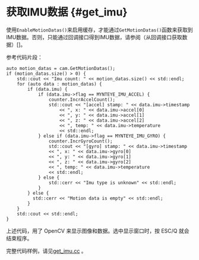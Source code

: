# 获取IMU数据 {#get_imu}

使用``EnableMotionDatas()``来启用缓存，才能通过``GetMotionDatas()``函数来获取到IMU数据。否则，只能通过回调接口得到IMU数据，请参阅（从回调接口获取数据）[]。

参考代码片段：

```
auto motion_datas = cam.GetMotionDatas();
if (motion_datas.size() > 0) {
    std::cout << "Imu count: " << motion_datas.size() << std::endl;
    for (auto data : motion_datas) {
        if (data.imu) {
            if (data.imu->flag == MYNTEYE_IMU_ACCEL) {
                counter.IncrAccelCount();
                std::cout << "[accel] stamp: " << data.imu->timestamp
                    << ", x: " << data.imu->accel[0]
                    << ", y: " << data.imu->accel[1]
                    << ", z: " << data.imu->accel[2]
                    << ", temp: " << data.imu->temperature
                    << std::endl;
            } else if (data.imu->flag == MYNTEYE_IMU_GYRO) {
                counter.IncrGyroCount();
                std::cout << "[gyro] stamp: " << data.imu->timestamp
                << ", x: " << data.imu->gyro[0]
                << ", y: " << data.imu->gyro[1]
                << ", z: " << data.imu->gyro[2]
                << ", temp: " << data.imu->temperature
                << std::endl;
            } else {
                std::cerr << "Imu type is unknown" << std::endl;
            }
        } else {
          std::cerr << "Motion data is empty" << std::endl;
        }
    }
    std::cout << std::endl;
}
```

上述代码，用了 OpenCV 来显示图像和数据。选中显示窗口时，按 ESC/Q 就会结束程序。

完整代码样例，请见[get_imu.cc](https://github.com/slightech/MYNT-EYE-D-SDK/blob/master/samples/src/get_imu.cc) 。